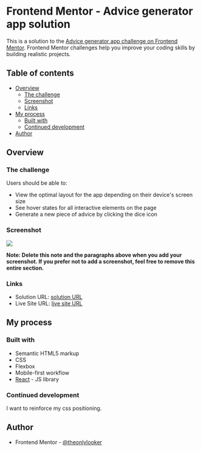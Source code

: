 # Frontend Mentor - Advice generator app solution

This is a solution to the [Advice generator app challenge on Frontend Mentor](https://www.frontendmentor.io/challenges/advice-generator-app-QdUG-13db). Frontend Mentor challenges help you improve your coding skills by building realistic projects.

## Table of contents

- [Overview](#overview)
  - [The challenge](#the-challenge)
  - [Screenshot](#screenshot)
  - [Links](#links)
- [My process](#my-process)
  - [Built with](#built-with)
  - [Continued development](#continued-development)
- [Author](#author)

## Overview

### The challenge

Users should be able to:

- View the optimal layout for the app depending on their device's screen size
- See hover states for all interactive elements on the page
- Generate a new piece of advice by clicking the dice icon

### Screenshot

![](./screenshots/advice.jpg)

**Note: Delete this note and the paragraphs above when you add your screenshot. If you prefer not to add a screenshot, feel free to remove this entire section.**

### Links

- Solution URL: [solution URL](https://github.com/theonlylooker/advise-generator-app)
- Live Site URL: [live site URL]("https://theonlylooker.github.io/advice-generator-app")

## My process

### Built with

- Semantic HTML5 markup
- CSS
- Flexbox
- Mobile-first workflow
- [React](https://reactjs.org/) - JS library

### Continued development

I want to reinforce my css positioning.

## Author

- Frontend Mentor - [@theonlylooker](https://www.frontendmentor.io/profile/theonlylooker)
